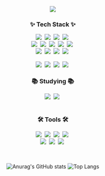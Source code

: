 <!--타이틀 부분-->
<div align="center">
    <img src="https://capsule-render.vercel.app/api?type=waving&height=300&color=gradient&text=UIHyeonLEE's%20GitHub&fontAlignY=40&fontAlign=50&descAlign=81&descAlignY=51&fontSize=50&fontColor=239DFF&rotate=0&section=header" />
    
<!--내용 부분-->
<h3 align="center">✨ Tech Stack ✨</h3>
<div align="center">
    <img src="https://img.shields.io/badge/javascript-F7DF1E.svg?style=for-the-badge&logo=javascript&logoColor=20232a" />&nbsp
    <img src="https://img.shields.io/badge/html5-E34F26.svg?style=for-the-badge&logo=html5&logoColor=white" />&nbsp
    <img src="https://img.shields.io/badge/Node.js-339933?style=for-the-badge&logo=Node.js&logoColor=white"/>&nbsp
    <img src="https://img.shields.io/badge/java-007396?style=for-the-badge&logo=java&logoColor=white"/>&nbsp
</div>

<div align="center">
    <img src="https://img.shields.io/badge/python-3670A0?style=for-the-badge&logo=python&logoColor=ffdd54" />&nbsp
    <img src="https://img.shields.io/badge/C-A8B9CC?style=for-the-badge&logo=c&logoColor=ffdd54" />&nbsp
    <img src="https://img.shields.io/badge/c%23-%23239120.svg?style=for-the-badge&logo=csharp&logoColor=white"/>&nbsp
    <img src="https://img.shields.io/badge/cplusplus-00599C?style=for-the-badge&logo=cplusplus&logoColor=ffdd54" />&nbsp
    <img src="https://img.shields.io/badge/CSS3-1572B6?style=for-the-badge&logo=CSS3&logoColor=white">&nbsp
</div

<br>

<div align="center">
    <img src="https://img.shields.io/badge/MySQL-4479A1?style=for-the-badge&logo=MySQL&logoColor=white"/>&nbsp
    <img src="https://img.shields.io/badge/redis-%23DD0031.svg?style=for-the-badge&logo=redis&logoColor=white"/>&nbsp
    <img src="https://img.shields.io/badge/Amazon AWS-232F3E?style=for-the-badge&logo=amazonaws&logoColor=white"/>&nbsp
    <img src="https://img.shields.io/badge/Amazon%20S3-FF9900?style=for-the-badge&logo=amazons3&logoColor=white"/>&nbsp
</div>

<br>

<div align="center">
    <img src="https://img.shields.io/badge/firebase-a08021?style=for-the-badge&logo=firebase&logoColor=ffcd34"/>&nbsp
    <img src="https://img.shields.io/badge/MongoDB-%234ea94b.svg?style=for-the-badge&logo=mongodb&logoColor=white"/>&nbsp
    <img src="https://img.shields.io/badge/Android-3DDC84?style=for-the-badge&logo=Android&logoColor=white"/>&nbsp
    <img src="https://img.shields.io/badge/PHP-777BB4?style=for-the-badge&logo=php&logoColor=white"/>&nbsp
</div>

<!-- Studying -->
<h3 align="center">📚 Studying 📚</h3>
<div align="center">
    <img src="https://img.shields.io/badge/openai-412991.svg?style=for-the-badge&logo=openai&logoColor=white" />&nbsp
    <img src="https://img.shields.io/badge/opencv-5C3EE8.svg?style=for-the-badge&logo=opencv&logoColor=white" />&nbsp
</div>

<br>

<!-- Tools -->
<h3 align="center">🛠 Tools 🛠</h3>
<div align="center">
    <img src="https://img.shields.io/badge/git-F05033.svg?style=for-the-badge&logo=git&logoColor=white" />&nbsp
    <img src="https://img.shields.io/badge/github-181717.svg?style=for-the-badge&logo=github&logoColor=white" />&nbsp
    <img src="https://img.shields.io/badge/Notion-F3F3F3.svg?style=for-the-badge&logo=notion&logoColor=black" />&nbsp
    <img src="https://img.shields.io/badge/figma-%23F24E1E.svg?style=for-the-badge&logo=figma&logoColor=white"/>&nbsp
</div>

<div align="center">
    <img src="https://img.shields.io/badge/adobe%20photoshop-08253c.svg?style=for-the-badge&logo=adobe%20photoshop&logoColor=white" />&nbsp
    <img src="https://img.shields.io/badge/Adobe%20Illustrator-FF9A00?style=for-the-badge&logo=Adobe%20Illustrator&logoColor=white"/>&nbsp
    <img src="https://img.shields.io/badge/blender-%23F5792A.svg?style=for-the-badge&logo=blender&logoColor=white"/>&nbsp
</div>

<br>


<div align="center">

<br>

![Anurag's GitHub stats](https://github-readme-stats.vercel.app/api?username=UIHyeonLEE&show_icons=true&theme=transparent)
![Top Langs](https://github-readme-stats.vercel.app/api/top-langs/?username=UIHyeonLEE&layout=compact)

</div>

<br>
